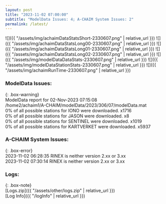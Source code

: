```yaml
---
layout: post
title: "2023-11-02 07:00:00"
subtitle: "ModelData Issues: 4; A-CHAIM System Issues: 2"
permalink: /latest/
---
```


![]({{ "/assets/img/achaimDataStatsShort-2330607.png" | relative_url }})
![]({{ "/assets/img/achaimDataStatsLong00-2330607.png" | relative_url }})
![]({{ "/assets/img/achaimDataStatsLong01-2330607.png" | relative_url }})
![]({{ "/assets/img/achaimDataStatsLong02-2330607.png" | relative_url }})
![]({{ "/assets/img/modelDataDataStats-2330607.png" | relative_url }})
![]({{ "/assets/img/modelDataStationStats-2330607.png" | relative_url }})
![]({{ "/assets/img/achaimRunTime-2330607.png" | relative_url }})


### ModelData Issues:  
  
{: .box-warning}  
 ModelData report for 02-Nov-2023 07:15:08   
 /home2/achaim1/A-CHAIM/modelData/2023/306/07/modelData.mat   
 0% of all possible stations for IONO were downloaded. x1716   
 0% of all possible stations for JASON were downloaded. x8   
 0% of all possible stations for SENTINEL were downloaded. x1019   
 0% of all possible stations for KARTVERKET were downloaded. x5937   
  
### A-CHAIM System Issues:  
  
{: .box-error}  
2023-11-02 06:28:35 RINEX is neither version 2.xx or 3.xx  
2023-11-02 07:30:14 RINEX is neither version 2.xx or 3.xx  

### Logs:  
  
{: .box-note}  
[Logs.zip]({{ "/assets/other/logs.zip" | relative_url }})  
[Log Info]({{ "/logInfo" | relative_url }})  
